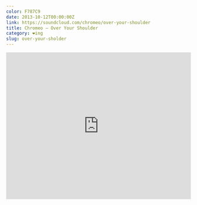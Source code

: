 ```yaml
---
color: F787C9
date: 2013-10-12T00:00:00Z
link: https://soundcloud.com/chromeo/over-your-shoulder
title: Chromeo – Over Your Shoulder
category: ❤ing
slug: over-your-sholder
---
```


<div class="embed rich soundcloud">
    <iframe width="100%" height="400" scrolling="no" frameborder="no" src="https://w.soundcloud.com/player/?visual=true&amp;url=http%3A%2F%2Fapi.soundcloud.com%2Ftracks%2F109962663&amp;show_artwork=true&amp;visual=false&amp;hide_related=true&amp;color=F787C9&amp;show_user=true&amp;show_comments=false&amp;show_reposts=false&amp;auto_play=false"></iframe>
</div>
